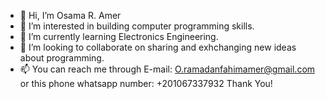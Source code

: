 - 👋 Hi, I’m Osama R. Amer
- 👀 I’m interested in building computer programming skills.
- 🌱 I’m currently learning Electronics Engineering.
- 💞️ I’m looking to collaborate on sharing and exhchanging new ideas about programming.
- 📫 You can reach me through E-mail: O.ramadanfahimamer@gmail.com or this phone whatsapp number: +201067337932 
Thank You!

<!---
Osamara900/Osamara900 is a ✨ special ✨ repository because its `README.md` (this file) appears on your GitHub profile.
You can click the Preview link to take a look at your changes.
--->
